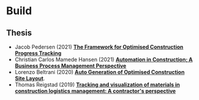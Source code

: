 # Build

## Thesis
* Jacob Pedersen (2021) [**The Framework for Optimised Construction Progress Tracking**](https://findit.dtu.dk/en/catalog/604f4eb8d9001d0165750e3b)
* Christian Carlos Mamede Hansen (2021) [**Automation in Construction; A Business Process Management Perspective**](https://findit.dtu.dk/en/catalog/60421fb4d9001d016e358134)
* Lorenzo Beltrani (2020) [**Auto Generation of Optimised Construction Site Layout**](https://findit.dtu.dk/en/catalog/5f60a17cd9001d01706cbd38).
* Thomas Reigstad (2019) [**Tracking and visualization of materials in construction logistics management: A contractor's perspective**](https://findit.dtu.dk/en/catalog/5d3d8337d9001d32f558c11f)
